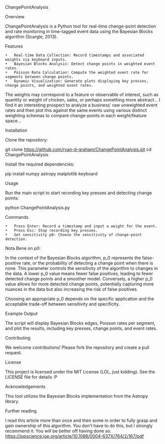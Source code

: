 ChangePointAnalysis

Overview

ChangePointAnalysis is a Python tool for real-time change-point detection and rate monitoring in time-tagged event data using the Bayesian Blocks algorithm (Scargle, 2013).

Features

	•	Real-time Data Collection: Record timestamps and associated weights via keyboard inputs.
	•	Bayesian Blocks Analysis: Detect change points in weighted event rates.
	•	Poisson Rate Calculation: Compute the weighted event rate for segments between change points.
	•	Dynamic Visualization: Generate plots displaying key presses, change points, and weighted event rates.
 
The weights may correspond to a feature or observable of interest, such as quantity or weight of chicken, sales, or perhaps something more abstract...
I find it an interesting prospect to analyze a business' raw unweighted event rates and then plot this against the same events using various distinct
weighting schemas to compare change-points in each weight/feature space...

Installation

Clone the repository:

git clone https://github.com/ryan-d-graham/ChangePointAnalysis.git
cd ChangePointAnalysis

Install the required dependencies:

pip install numpy astropy matplotlib keyboard

Usage

Run the main script to start recording key presses and detecting change points:

python ChangePointAnalysis.py

Commands

	•	Press Enter: Record a timestamp and input a weight for the event.
	•	Press Esc: Stop recording key presses.
	•	Set sensitivity p0: Choose the sensitivity of change-point detection.

Nota Bene on p0:

In the context of the Bayesian Blocks algorithm,  p_0  represents the false-positive rate, or the probability of detecting a change point when there is none. This parameter controls the sensitivity of the algorithm to changes in the data. A lower  p_0  value means fewer false positives, leading to fewer detected change points and a smoother model. Conversely, a higher  p_0  value allows for more detected change points, potentially capturing more nuances in the data but also increasing the risk of false positives.

Choosing an appropriate  p_0  depends on the specific application and the acceptable trade-off between sensitivity and specificity.

Example Output

The script will display Bayesian Blocks edges, Poisson rates per segment, and plot the results, including key presses, change points, and event rates.

Contributing

We welcome contributions! Please fork the repository and create a pull request.

License

This project is licensed under the MIT License (LOL, just kidding). See the LICENSE file for details :P

Acknowledgements

This tool utilizes the Bayesian Blocks implementation from the Astropy library. 

Further reading

I read this article more than once and then some in order to fully grasp and gain ownership of this algorithm. You don't have to do this, but I strongly recommend it. You will be better off having done so. 
https://iopscience.iop.org/article/10.1088/0004-637X/764/2/167/pdf

